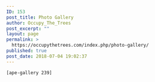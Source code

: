 ```yaml
---
ID: 153
post_title: Photo Gallery
author: Occupy_The_Trees
post_excerpt: ""
layout: page
permalink: >
  https://occupythetrees.com/index.php/photo-gallery/
published: true
post_date: 2018-07-04 19:02:37
---
```

<code id="envira_shortcode_198">[ape-gallery 239]</code>